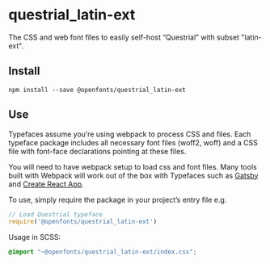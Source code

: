 
# questrial_latin-ext

The CSS and web font files to easily self-host “Questrial” with subset "latin-ext".

## Install

`npm install --save @openfonts/questrial_latin-ext`

## Use

Typefaces assume you’re using webpack to process CSS and files. Each typeface
package includes all necessary font files (woff2, woff) and a CSS file with
font-face declarations pointing at these files.

You will need to have webpack setup to load css and font files. Many tools built
with Webpack will work out of the box with Typefaces such as [Gatsby](https://github.com/gatsbyjs/gatsby)
and [Create React App](https://github.com/facebookincubator/create-react-app).

To use, simply require the package in your project’s entry file e.g.

```javascript
// Load Questrial typeface
require('@openfonts/questrial_latin-ext')
```

Usage in SCSS:
```scss
@import "~@openfonts/questrial_latin-ext/index.css";
```

